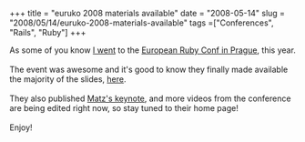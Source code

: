 +++ 
title = "euruko 2008 materials available"
date = "2008-05-14"
slug = "2008/05/14/euruko-2008-materials-available"
tags =["Conferences", "Rails", "Ruby"]
+++

<p>
As some of you know <a href="http://leonardoborges.com/writings/2008/03/25/euruko-2008-european-rubyconf-prague/">I went</a> to the <a href="http://www.euruko2008.org">European Ruby Conf in Prague</a>, this year.<br><br>The event was awesome and it's good to know they finally made available the majority of the slides, <a href="http://www.euruko2008.org/pages/2-program">here</a>.<br><br>They also published <a href="http://www.avc-cvut.cz/avc.php?id=6830&amp;language=en_US">Matz's keynote</a>, and more videos from the conference are being edited right now, so stay tuned to their home page!<br><br>Enjoy!
</p>

